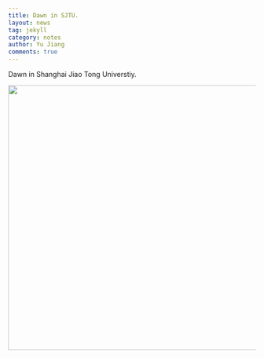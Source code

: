 ```yaml
---
title: Dawn in SJTU.
layout: news
tag: jekyll
category: notes
author: Yu Jiang
comments: true
---
```


<!--
(师傅的雪人)

<img src="{{site.url}}/images/posts/2016-01-22-snowman.jpg " alt="" width="400" height="400" title="" align="" />

![mysnowman]({{site.url}}/images/posts/2016-01-22-snowman.JPG)
-->

Dawn in Shanghai Jiao Tong Universtiy.

<img src="{{site.url}}/images/posts/SJTUDawn.jpg " alt="" width="720" height="540" title="" align="" />